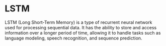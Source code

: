 # LSTM
LSTM (Long Short-Term Memory) is a type of recurrent neural network used for processing sequential data. It has the ability to store and access information over a longer period of time, allowing it to handle tasks such as language modeling, speech recognition, and sequence prediction. 
